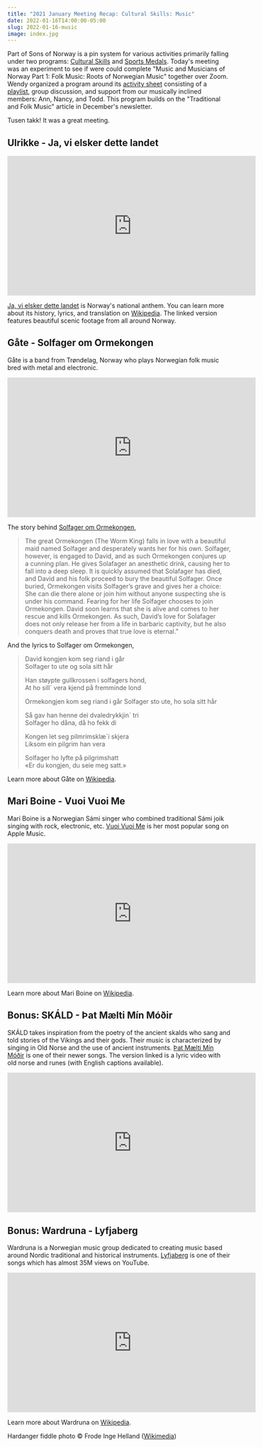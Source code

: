 ```yaml
---
title: "2021 January Meeting Recap: Cultural Skills: Music"
date: 2022-01-16T14:00:00-05:00
slug: 2022-01-16-music
image: index.jpg
---
```


Part of Sons of Norway is a pin system for various activities primarily falling under two programs: [Cultural Skills][] and [Sports Medals][].
Today's meeting was an experiment to see if were could complete "Music and Musicians of Norway Part 1: Folk Music: Roots of Norwegian Music" together over Zoom.
Wendy organized a program around its [activity sheet][] consisting of a [playlist][], group discussion, and support from our musically inclined members: Ann, Nancy, and Todd.
This program builds on the "Traditional and Folk Music" article in December's newsletter.

Tusen takk!  It was a great meeting.

[Cultural Skills]: https://www.sofn.com/member_resources/cultural_programming/cultural_skills_program/
[Sports Medals]: https://www.sofn.com/member_resources/cultural_programming/sports_medal_program/
[activity sheet]: https://www.sofn.com/wp-content/uploads/2018/11/CS_14_part1_web.pdf
[playlist]: https://youtube.com/playlist?list=PLvDZzVH6MPa4ERn0JqqFygc_qYTgNdO5u

## Ulrikke - Ja, vi elsker dette landet

<center><iframe width="560" height="315" src="https://www.youtube.com/embed/YbHJcLUNtBY" title="YouTube video player" frameborder="0" allow="accelerometer; autoplay; clipboard-write; encrypted-media; gyroscope; picture-in-picture" allowfullscreen></iframe></center>

[Ja, vi elsker dette landet](https://youtu.be/YbHJcLUNtBY) is Norway's national anthem.
You can learn more about its history, lyrics, and translation on [Wikipedia](https://en.wikipedia.org/wiki/Ja%2C_vi_elsker_dette_landet).
The linked version features beautiful scenic footage from all around Norway.

## Gåte - Solfager om Ormekongen

Gåte is a band from Trøndelag, Norway who plays Norwegian folk music bred with metal and electronic.

<center><iframe width="560" height="315" src="https://www.youtube.com/embed/pU1JlSLLGos" title="YouTube video player" frameborder="0" allow="accelerometer; autoplay; clipboard-write; encrypted-media; gyroscope; picture-in-picture" allowfullscreen></iframe></center>

The story behind [Solfager om Ormekongen](https://youtu.be/pU1JlSLLGos),

> The great Ormekongen (The Worm King) falls in love with a beautiful maid named Solfager and desperately wants her for his own. Solfager, however, is engaged to David, and as such Ormekongen conjures up a cunning plan. He gives Solafager an anesthetic drink, causing her to fall into a deep sleep. It is quickly assumed that Solafager has died, and David and his folk proceed to bury the beautiful Solfager. Once buried, Ormekongen visits Solfager’s grave and gives her a choice: She can die there alone or join him without anyone suspecting she is under his command. Fearing for her life Solfager chooses to join Ormekongen. David soon learns that she is alive and comes to her rescue and kills Ormekongen. As such, David’s love for Solafager does not only release her from a life in barbaric captivity, but he also conquers death and proves that true love is eternal.”

And the lyrics to Solfager om Ormekongen,

> David kongjen kom seg riand i går  
> Solfager to ute og sola sitt hår
>
> Han støypte gullkrossen i solfagers hond,  
> At ho sill` vera kjend på fremminde lond
>
> Ormekongjen kom seg riand i går 
> Solfager sto ute, ho sola sitt hår
>
> Så gav han henne dei dvaledrykkjin` tri  
> Solfager ho dåna, då ho fekk di
>
> Kongen let seg pilmrimsklæ`i skjera  
> Liksom ein pilgrim han vera
>
> Solfager ho lyfte på pilgrimshatt  
> «Er du kongjen, du seie meg satt.»

Learn more about Gåte on [Wikipedia](https://en.wikipedia.org/wiki/Gåte).

## Mari Boine - Vuoi Vuoi Me

Mari Boine is a Norwegian Sámi singer who combined traditional Sámi joik singing with rock, electronic, etc.
[Vuoi Vuoi Me](https://youtu.be/2sl4PT1fUwc) is her most popular song on Apple Music.

<center><iframe width="560" height="315" src="https://www.youtube.com/embed/2sl4PT1fUwc" title="YouTube video player" frameborder="0" allow="accelerometer; autoplay; clipboard-write; encrypted-media; gyroscope; picture-in-picture" allowfullscreen></iframe></center>

Learn more about Mari Boine on [Wikipedia](https://en.wikipedia.org/wiki/Mari_Boine).

## Bonus: SKÁLD - Þat Mælti Mín Móðir

SKÁLD takes inspiration from the poetry of the ancient skalds who sang and told stories of the Vikings and their gods.
Their music is characterized by singing in Old Norse and the use of ancient instruments.
[Þat Mælti Mín Móðir](https://youtu.be/tA2rPp5TZwY) is one of their newer songs.
The version linked is a lyric video with old norse and runes (with English captions available).

<center><iframe width="560" height="315" src="https://www.youtube.com/embed/tA2rPp5TZwY" title="YouTube video player" frameborder="0" allow="accelerometer; autoplay; clipboard-write; encrypted-media; gyroscope; picture-in-picture" allowfullscreen></iframe></center>

## Bonus: Wardruna - Lyfjaberg

Wardruna is a Norwegian music group dedicated to creating music based around Nordic traditional and historical instruments.
[Lyfjaberg](https://youtu.be/VEizKmZlUAw) is one of their songs which has almost 35M views on YouTube.

<center><iframe width="560" height="315" src="https://www.youtube.com/embed/VEizKmZlUAw" title="YouTube video player" frameborder="0" allow="accelerometer; autoplay; clipboard-write; encrypted-media; gyroscope; picture-in-picture" allowfullscreen></iframe></center>

Learn more about Wardruna on [Wikipedia](https://en.wikipedia.org/wiki/Wardruna).

Hardanger fiddle photo © Frode Inge Helland ([Wikimedia](https://commons.wikimedia.org/wiki/File:FeleHel_(2).jpg))
